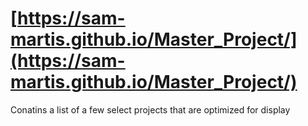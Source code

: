 # [https://sam-martis.github.io/Master_Project/](https://sam-martis.github.io/Master_Project/)



Conatins a list of a few select projects that are optimized for display